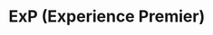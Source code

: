 # ExP (Experience Premier)

 <!-- express mongoose passport passport-jwt jsonwebtoken body-parser bcryptjs validator  -->